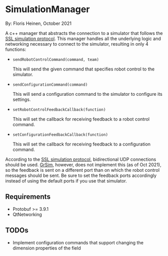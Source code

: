 # SimulationManager
By: Floris Heinen, October 2021

A c++ manager that abstracts the connection to a simulator that follows the [SSL simulation protocol](https://github.com/RoboCup-SSL/ssl-simulation-protocol). This manager handles all the underlying logic and networking necessary to connect to the simulator, resulting in only 4 functions:
* `sendRobotControlCommand(command, team)`
    
    This will send the given command that specifies robot control to the simulator.
* `sendConfigurationCommand(command)`

    This will send a configuration command to the simulator to configure its settings.
* `setRobotControlFeedbackCallback(function)`
  
    This will set the callback for receiving feedback to a robot control command.
* `setConfigurationFeedbackCallback(function)`

    This will set the callback for receiving feedback to a configuration command.

According to the [SSL simulation protocol](https://github.com/RoboCup-SSL/ssl-simulation-protocol), bidirectional UDP connections should be used. [GrSim](https://github.com/RoboCup-SSL/grSim), however, does not implement this (as of Oct 2021), so the feedback is sent on a different port than on which the robot control messages should be sent. Be sure to set the feedback ports accordingly instead of using the default ports if you use that simulator.

## Requirements
* Protobuf >= 3.9.1
* QtNetworking

## TODOs
* Implement configuration commands that support changing the dimension properties of the field
